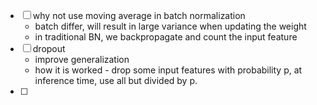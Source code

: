 - [ ] why not use moving average in batch normalization
  - batch differ, will result in large variance when updating the weight
  - in traditional BN, we backpropagate and count the input feature
- [ ] dropout 
  - improve generalization 
  - how it is worked - drop some input features with probability p, at inference time, use all but divided by p. 
- [ ] 
  
